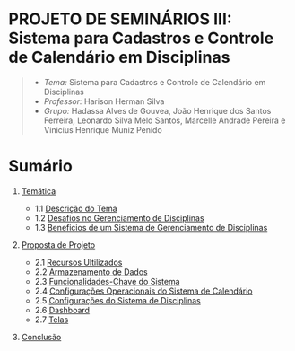 # PROJETO DE SEMINÁRIOS III: Sistema para Cadastros e Controle de Calendário em Disciplinas

> - *Tema:* Sistema para Cadastros e Controle de Calendário em Disciplinas
> - *Professor:* Harison Herman Silva
> - *Grupo:* Hadassa Alves de Gouvea, João Henrique dos Santos Ferreira, Leonardo Silva Melo Santos, Marcelle Andrade Pereira e Vinicius Henrique Muniz Penido

# Sumário
1. <a href="Docs\Temática.md">Temática</a>
   - 1.1 <a href="Docs\Temática.md#L3">Descrição do Tema</a>
   - 1.2 <a href="Docs\Temática.md#L6">Desafios no Gerenciamento de Disciplinas</a>
   - 1.3 <a href="Docs\Temática.md#13">Beneficios de um Sistema de Gerenciamento de Disciplinas</a>

2. <a href="Docs\Proposta.md">Proposta de Projeto</a>
   - 2.1 <a href="Docs\Proposta.md">Recursos Ultilizados</a>
   - 2.2 <a href="Docs\Proposta.md">Armazenamento de Dados</a>
   - 2.3 <a href="Docs\Proposta.md">Funcionalidades-Chave do Sistema</a>
   - 2.4 <a href="Docs\Proposta.md">Configurações Operacionais do Sistema de Calendário</a>
   - 2.5 <a href="Docs\Proposta.md">Configurações do Sistema de Disciplinas</a>
   - 2.6 <a href="Docs\Proposta.md">Dashboard</a>
   - 2.7 <a href="Docs\Proposta.md">Telas</a>

3. <a href="Docs\Conclusão.md">Conclusão</a>
